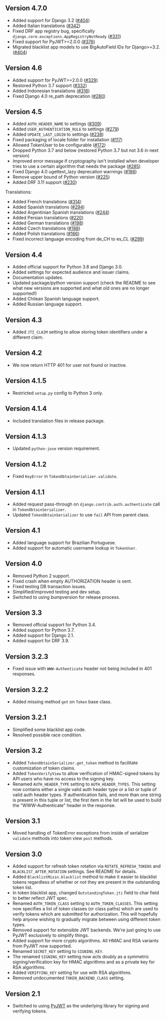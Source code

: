 ## Version 4.7.0

* Added support for Django 3.2 ([#404](https://github.com/jazzband/django-rest-framework-simplejwt/pull/404))
* Added Italian translations ([#342](https://github.com/jazzband/django-rest-framework-simplejwt/pull/342))
* Fixed DRF app registry bug, specifically `django.core.exceptions.AppRegistryNotReady`
  ([#331](https://github.com/jazzband/django-rest-framework-simplejwt/pull/331))
* Fixed support for PyJWT>=2.0.0 ([#376](https://github.com/jazzband/django-rest-framework-simplejwt/pull/376))
* Migrated blacklist app models to use BigAutoField IDs for Django>=3.2. ([#404](https://github.com/jazzband/django-rest-framework-simplejwt/pull/404))

## Version 4.6

* Added support for PyJWT>=2.0.0 ([#329](https://github.com/jazzband/django-rest-framework-simplejwt/pull/329))
* Restored Python 3.7 support ([#332](https://github.com/jazzband/django-rest-framework-simplejwt/pull/332))
* Added Indonesian translations ([#316](https://github.com/jazzband/django-rest-framework-simplejwt/pull/316))
* Fixed Django 4.0 re_path deprecation ([#280](https://github.com/jazzband/django-rest-framework-simplejwt/pull/280))

## Version 4.5

* Added `AUTH_HEADER_NAME` to settings ([#309](https://github.com/jazzband/django-rest-framework-simplejwt/pull/309))
* Added `USER_AUTHENTICATION_RULE` to settings ([#279](https://github.com/jazzband/django-rest-framework-simplejwt/pull/279))
* Added `UPDATE_LAST_LOGIN` to settings ([#238](https://github.com/jazzband/django-rest-framework-simplejwt/pull/238))
* Fixed packaging of locale folder for installation ([#117](https://github.com/jazzband/django-rest-framework-simplejwt/pull/117))
* Allowed TokenUser to be configurable ([#172](https://github.com/jazzband/django-rest-framework-simplejwt/pull/172))
* Dropped Python 3.7 and below (restored Python 3.7 but not 3.6 in next version) 
* Improved error message if cryptography isn't installed
  when developer tries to use a certain algorithm that needs the package
  ([#285](https://github.com/jazzband/django-rest-framework-simplejwt/pull/285))
* Fixed Django 4.0 ugettext_lazy deprecation warnings ([#186](https://github.com/jazzband/django-rest-framework-simplejwt/pull/186))
* Remove upper bound of Python version ([#225](https://github.com/jazzband/django-rest-framework-simplejwt/pull/225))
* Added DRF 3.11 support ([#230](https://github.com/jazzband/django-rest-framework-simplejwt/pull/230))

Translations:
* Added French translations ([#314](https://github.com/jazzband/django-rest-framework-simplejwt/pull/314))
* Added Spanish translations ([#294](https://github.com/jazzband/django-rest-framework-simplejwt/pull/294))
* Added Argentinian Spanish translations ([#244](https://github.com/jazzband/django-rest-framework-simplejwt/pull/244))
* Added Persian translations ([#220](https://github.com/jazzband/django-rest-framework-simplejwt/pull/220))
* Added German translations ([#198](https://github.com/jazzband/django-rest-framework-simplejwt/pull/198))
* Added Czech translations ([#188](https://github.com/jazzband/django-rest-framework-simplejwt/pull/188))
* Added Polish translations ([#166](https://github.com/jazzband/django-rest-framework-simplejwt/pull/166))
* Fixed incorrect language encoding from de_CH to es_CL ([#299](https://github.com/jazzband/django-rest-framework-simplejwt/pull/299))

## Version 4.4

* Added official support for Python 3.8 and Django 3.0.
* Added settings for expected audience and issuer claims.
* Documentation updates.
* Updated package/python version support (check the README to see what new
  versions are supported and what old ones are no longer supported!)
* Added Chilean Spanish language support.
* Added Russian language support.

## Version 4.3

* Added `JTI_CLAIM` setting to allow storing token identifiers under a
  different claim.

## Version 4.2

* We now return HTTP 401 for user not found or inactive.

## Version 4.1.5

* Restricted `setup.py` config to Python 3 only.

## Version 4.1.4

* Included translation files in release package.

## Version 4.1.3

* Updated `python-jose` version requirement.

## Version 4.1.2

* Fixed `KeyError` in `TokenObtainSerializer.validate`.

## Version 4.1.1

* Added request pass-through on `django.contrib.auth.authenticate` call in
  `TokenObtainSerializer`.
* Updated `TokenObtainSerializer` to use `fail` API from parent class.

## Version 4.1

* Added language support for Brazilian Portuguese.
* Added support for automatic username lookup in `TokenUser`.

## Version 4.0

* Removed Python 2 support.
* Fixed crash when empty AUTHORIZATION header is sent.
* Fixed testing DB transaction issues.
* Simplified/improved testing and dev setup.
* Switched to using bumpversion for release process.

## Version 3.3

* Removed official support for Python 3.4.
* Added support for Python 3.7.
* Added support for Django 2.1.
* Added support for DRF 3.9.

## Version 3.2.3

* Fixed issue with `WWW-Authenticate` header not being included in 401
  responses.

## Version 3.2.2

* Added missing method `get` on `Token` base class.

## Version 3.2.1

* Simplified some blacklist app code.
* Resolved possible race condition.

## Version 3.2

* Added ``TokenObtainSerializer.get_token`` method to facilitate customization
  of token claims.
* Added ``TokenVerifyView`` to allow verification of HMAC-signed tokens by API
  users who have no access to the signing key.
* Renamed ``AUTH_HEADER_TYPE`` setting to ``AUTH_HEADER_TYPES``.  This setting
  now contains either a single valid auth header type or a list or tuple of
  valid auth header types.  If authentication fails, and more than one string is
  present in this tuple or list, the first item in the list will be used to
  build the "WWW-Authenticate" header in the response.

## Version 3.1

* Moved handling of TokenError exceptions from inside of serializer `validate`
  methods into token view `post` methods.

## Version 3.0

* Added support for refresh token rotation via ``ROTATE_REFRESH_TOKENS`` and
  ``BLACKLIST_AFTER_ROTATION`` settings.  See README for details.
* Added `BlacklistMixin.blacklist` method to make it easier to blacklist tokens
  regardless of whether or not they are present in the outstanding token list.
* In token blacklist app, changed `OutstandingToken.jti` field to char field to
  better reflect JWT spec.
* Renamed `AUTH_TOKEN_CLASS` setting to `AUTH_TOKEN_CLASSES`.  This setting now
  specifies a list of token classes (or class paths) which are used to verify
  tokens which are submitted for authorization.  This will hopefully help
  anyone wishing to gradually migrate between using different token types.
* Removed support for extensible JWT backends.  We're just going to use PyJWT
  exclusively to simplify things.
* Added support for more crypto algorithms.  All HMAC and RSA variants from
  PyJWT now supported.
* Renamed `SECRET_KEY` setting to `SIGNING_KEY`.
* The renamed `SIGNING_KEY` setting now acts doubly as a symmetric
  signing/verification key for HMAC algorithms and as a private key for RSA
  algorithms.
* Added `VERIFYING_KEY` setting for use with RSA algorithms.
* Removed undocumented `TOKEN_BACKEND_CLASS` setting.

## Version 2.1

* Switched to using [PyJWT](https://github.com/jpadilla/pyjwt) as the
  underlying library for signing and verifying tokens.
